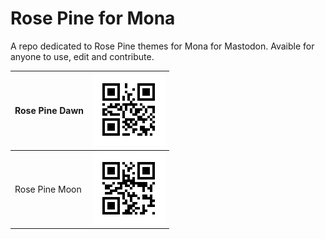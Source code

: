 # Rose Pine for Mona

A repo dedicated to Rose Pine themes for Mona for Mastodon. Avaible for anyone to use, edit and contribute. 




|Rose Pine Dawn|![Rose Pine Dawn QR Code](https://raw.githubusercontent.com/SocietasEvanescentes/RosePineForMona/main/RosePineDawnQR.png)|
|------------------|--------------------|
|Rose Pine Moon|![Rose Pine Moon QR Code](https://raw.githubusercontent.com/SocietasEvanescentes/RosePineForMona/main/RosePineMoonQR.jpg)|
